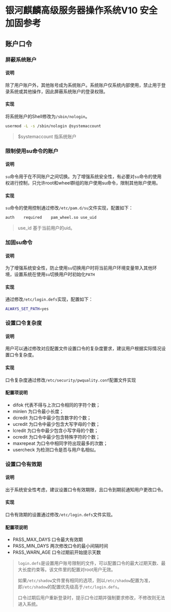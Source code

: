 # 银河麒麟高级服务器操作系统V10 安全加固参考

## 账户口令

### 屏蔽系统账户

#### 说明

除了用户账户外，其他账号成为系统账户。系统账户仅系统内部使用，禁止用于登录系统或其他操作，因此屏蔽系统账户的登录权限。

#### 实现

将系统账户的Shell修改为`/sbin/nologin`。

```bash
usermod -L -s /sbin/nologin @systemaccount
```

> $systemaccount 指系统账户

### 限制使用su命令的账户

#### 说明

`su`命令用于在不同账户之间切换。为了增强系统安全性，有必要对`su`命令的使用权进行控制，只允许root和wheel群组的账户使用su命令，限制其他账户使用。

#### 实现

`su`命令的使用控制通过修改`/etc/pam.d/su`文件实现，配置如下：

```bash
auth    required    pam_wheel.so use_uid
```

> use_id 基于当前用户的uid。

### 加固su命令

#### 说明

为了增强系统安全性，防止使用`su`切换用户时将当前用户环境变量带入其他环境，设置系统在使用`su`切换用户时初始化`PATH`

#### 实现

通过修改`/etc/login.defs`实现，配置如下：

```bash
ALWAYS_SET_PATH=yes
```

### 设置口令复杂度

#### 说明

用户可以通过修改对应配置文件设置口令的复杂度要求，建议用户根据实际情况设置口令复杂度。

#### 实现

口令复杂度通过修改`/etc/security/pwquality.conf`配置文件实现

#### 配置项说明

- difok 代表不得与上次口令相同的字符个数；
- minlen 为口令最小长度；
- dcredit 为口令中最少包含数字的个数；
- ucredit 为口令中最少包含大写字母的个数；
- lcredit 为口令中最少包含小写字母的个数；
- ocredit 为口令中最少包含特殊字符的个数；
- maxrepeat 为口令中相同字符出现最多的次数；
- usercheck 为检测口令是否与用户名相似。

### 设置口令有效期

#### 说明

出于系统安全性考虑，建议设置口令有效期限，且口令到期前通知用户更改口令。

#### 实现

口令有效期的设置通过修改`/etc/login.defs`文件实现。

#### 配置项说明

- PASS_MAX_DAYS 口令最大有效期
- PASS_MIN_DAYS 两次修改口令的最小间隔时间
- PASS_WARN_AGE 口令过期前开始提示天数

> `login.defs`是设置用户账号限制的文件，可以配置口令的最大过期天数、最大长度约束等。该文件里的配置对root用户无效。
>
> 如果`/etc/shadow`文件里有相同的选项，则以`/etc/shadow`配置为准，即`/etc/shadow`的配置优先级高于`/etc/login.defs`。
>
> 口令过期后用户重新登录时，提示口令过期并强制要求修改，不修改则无法进入系统。